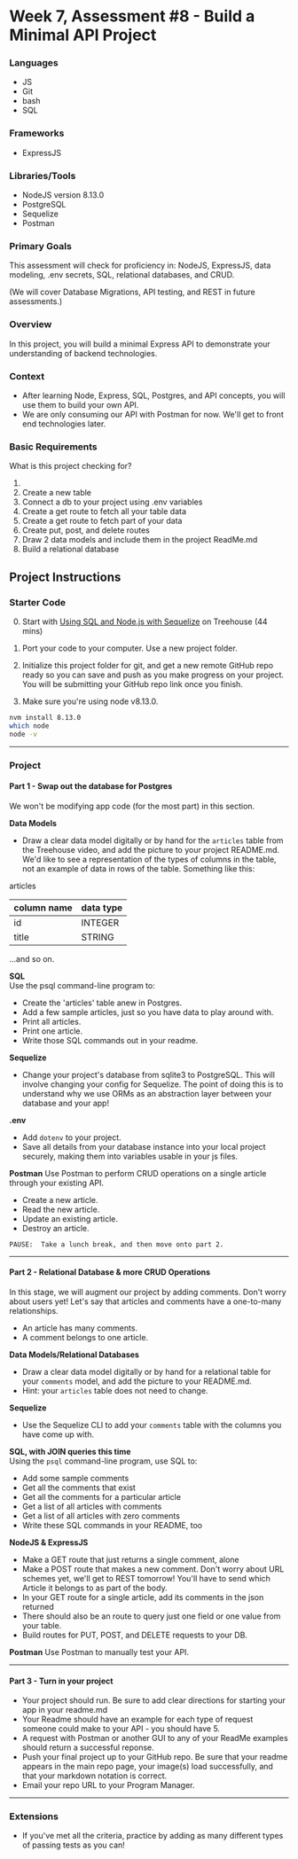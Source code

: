 # Week 7, Assessment #8 - Build a Minimal API Project

### Languages

- JS
- Git
- bash
- SQL

### Frameworks

- ExpressJS

### Libraries/Tools

- NodeJS version 8.13.0
- PostgreSQL
- Sequelize
- Postman

### Primary Goals

This assessment will check for proficiency in: NodeJS, ExpressJS, data modeling, .env secrets, SQL, relational databases, and CRUD. 

(We will cover Database Migrations, API testing, and REST in future assessments.)

### Overview

In this project, you will build a minimal Express API to demonstrate your understanding of backend technologies.

### Context

- After learning Node, Express, SQL, Postgres, and API concepts, you will use them to build your own API.
- We are only consuming our API with Postman for now. We'll get to front end technologies later.

### Basic Requirements

What is this project checking for? 

1. 
1. Create a new table
1. Connect a db to your project using .env variables
1. Create a get route to fetch all your table data
1. Create a get route to fetch part of your data
1. Create put, post, and delete routes
1. Draw 2 data models and include them in the project ReadMe.md
1. Build a relational database

## Project Instructions

### Starter Code

0. Start with [Using SQL and Node.js with Sequelize](https://teamtreehouse.com/library/using-sql-and-nodejs-with-sequelize) on Treehouse (44 mins)

1. Port your code to your computer. Use a new project folder.

2. Initialize this project folder for git, and get a new remote GitHub repo ready so you can save and push as you make progress on your project.  You will be submitting your GitHub repo link once you finish.

3. Make sure you're using node v8.13.0.

```bash
nvm install 8.13.0
which node
node -v
```

-----

### Project

#### Part 1 - Swap out the database for Postgres

We won't be modifying app code (for the most part) in this section.

**Data Models**  
- Draw a clear data model digitally or by hand for the `articles` table from the Treehouse video, and add the picture to your project README.md. We'd like to see a representation of the types of columns in the table, not an example of data in rows of the table. Something like this:

articles

| column name | data type |
| --- | --- |
| id    | INTEGER |
| title | STRING  |

...and so on.

**SQL**  
Use the psql command-line program to:
- Create the 'articles' table anew in Postgres. 
- Add a few sample articles, just so you have data to play around with. 
- Print all articles. 
- Print one article. 
- Write those SQL commands out in your readme.

**Sequelize**
- Change your project's database from sqlite3 to PostgreSQL. This will involve changing your config for Sequelize. The point of doing this is to understand why we use ORMs as an abstraction layer between your database and your app! 

**.env**  
- Add `dotenv` to your project.
- Save all details from your database instance into your local project securely, making them into variables usable in your js files.

**Postman** 
Use Postman to perform CRUD operations on a single article through your existing API. 
- Create a new article. 
- Read the new article.
- Update an existing article.
- Destroy an article.

```PAUSE:  Take a lunch break, and then move onto part 2.```

-----

#### Part 2 - Relational Database & more CRUD Operations

In this stage, we will augment our project by adding comments. Don't worry about users yet! Let's say that articles and comments have a one-to-many relationships. 

- An article has many comments. 
- A comment belongs to one article.

**Data Models/Relational Databases**    
- Draw a clear data model digitally or by hand for a relational table for your `comments` model, and add the picture to your README.md. 
- Hint: your `articles` table does not need to change.

**Sequelize**
- Use the Sequelize CLI to add your `comments` table with the columns you have come up with.

**SQL, with JOIN queries this time**  
Using the `psql` command-line program, use SQL to:
- Add some sample comments
- Get all the comments that exist
- Get all the comments for a particular article
- Get a list of all articles with comments
- Get a list of all articles with zero comments
- Write these SQL commands in your README, too

**NodeJS & ExpressJS**
- Make a GET route that just returns a single comment, alone 
- Make a POST route that makes a new comment. Don't worry about URL schemes yet, we'll get to REST tomorrow! You'll have to send which Article it belongs to as part of the body.
- In your GET route for a single article, add its comments in the json returned
- There should also be an route to query just one field or one value from your table.
- Build routes for PUT, POST, and DELETE requests to your DB.

**Postman** 
Use Postman to manually test your API.

-----

#### Part 3 - Turn in your project
- Your project should run.  Be sure to add clear directions for starting your app in your readme.md
- Your Readme should have an example for each type of request someone could make to your API - you should have 5.
- A request with Postman or another GUI to any of your ReadMe examples should return a successful reponse.
- Push your final project up to your GitHub repo.  Be sure that your readme appears in the main repo page, your image(s) load successfully, and that your markdown notation is correct.
- Email your repo URL to your Program Manager.

-----

### Extensions
- If you've met all the criteria, practice by adding as many different types of passing tests as you can!
